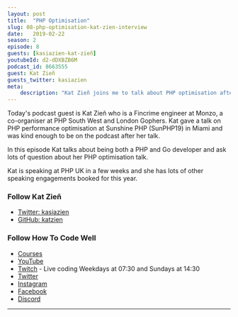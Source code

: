 ```yaml
---
layout: post
title:  "PHP Optimisation"
slug: 08-php-optimisation-kat-zien-interview
date:   2019-02-22
season: 2
episode: 8
guests: [kasiazien-kat-zieñ]
youtubeId: d2-dDXBZB6M
podcast_id: 8663555
guest: Kat Zieñ
guests_twitter: kasiazien
meta:
    description: "Kat Zieñ joins me to talk about PHP optimisation after her fantastic conference talk at Sunshine PHP"
---
```


Today's podcast guest is Kat Zieñ who is a Fincrime engineer at Monzo, a co-organiser at PHP South West and London Gophers.
Kat gave a talk on PHP performance optimisation at Sunshine PHP (SunPHP19) in Miami and was kind enough to be on the podcast after her talk.

In this episode Kat talks about being both a PHP and Go developer and ask lots of question about her PHP optimisation talk.

Kat is speaking at PHP UK in a few weeks and she has lots of other speaking engagements booked for this year.

### Follow Kat Zieñ
- [Twitter: kasiazien](https://twitter.com/kasiazien) 
- [GitHub: katzien](https://github.com/katzien)

### Follow How To Code Well
- [Courses](http://howtocodewell.net)
- [YouTube](http://youtube.com/howtocodewell)
- [Twitch](http://twitch.tv/howtocodewell) - Live coding Weekdays at 07:30 and Sundays at 14:30
- [Twitter](https://twitter.com/howtocodewell)
- [Instagram](http://instagram.com/howtocodewell/)
- [Facebook](http://facebook.com/howtocodewell/)
- [Discord](http://howtocodewell.net/discord)

-------------------------------
